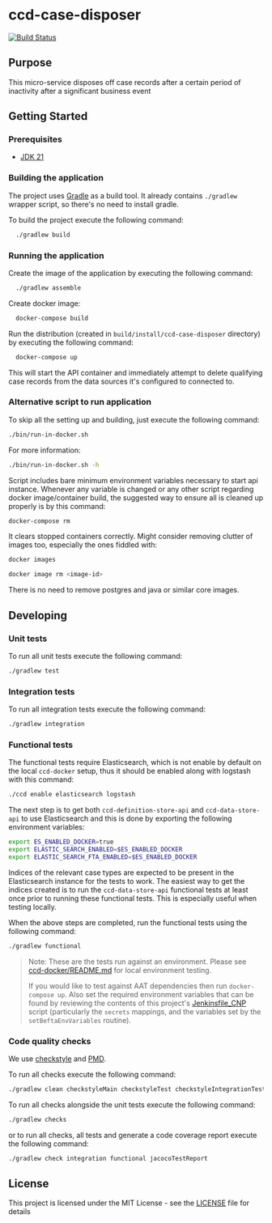 # ccd-case-disposer

[![Build Status](https://travis-ci.org/hmcts/ccd-case-disposer.svg?branch=master)](https://travis-ci.org/hmcts/ccd-case-disposer)

## Purpose

This micro-service disposes off case records after a certain period of inactivity after a significant business event

## Getting Started

### Prerequisites
- [JDK 21](https://openjdk.org/)

### Building the application

The project uses [Gradle](https://gradle.org) as a build tool. It already contains
`./gradlew` wrapper script, so there's no need to install gradle.

To build the project execute the following command:

```bash
  ./gradlew build
```

### Running the application

Create the image of the application by executing the following command:

```bash
  ./gradlew assemble
```

Create docker image:

```bash
  docker-compose build
```

Run the distribution (created in `build/install/ccd-case-disposer` directory)
by executing the following command:

```bash
  docker-compose up
```

This will start the API container and immediately attempt to delete qualifying case records from the data sources it's configured to connected to.

### Alternative script to run application

To skip all the setting up and building, just execute the following command:

```bash
./bin/run-in-docker.sh
```

For more information:

```bash
./bin/run-in-docker.sh -h
```

Script includes bare minimum environment variables necessary to start api instance. Whenever any variable
is changed or any other script regarding docker image/container build, the suggested way to ensure all is
cleaned up properly is by this command:

```bash
docker-compose rm
```

It clears stopped containers correctly. Might consider removing clutter of images too, especially the ones fiddled with:

```bash
docker images

docker image rm <image-id>
```

There is no need to remove postgres and java or similar core images.

## Developing

### Unit tests
To run all unit tests execute the following command:
```bash
./gradlew test
```

### Integration tests
To run all integration tests execute the following command:
```bash
./gradlew integration
```

### Functional tests
The functional tests require Elasticsearch, which is not enable by default on the local `ccd-docker` setup, thus it should be enabled along with logstash with this command:
```bash
./ccd enable elasticsearch logstash
```

The next step is to get both `ccd-definition-store-api` and `ccd-data-store-api` to use Elasticsearch and this is done by exporting the following environment variables:
```bash
export ES_ENABLED_DOCKER=true
export ELASTIC_SEARCH_ENABLED=$ES_ENABLED_DOCKER
export ELASTIC_SEARCH_FTA_ENABLED=$ES_ENABLED_DOCKER
```

Indices of the relevant case types are expected to be present in the Elasticsearch instance for the tests to work.
The easiest way to get the indices created is to run the `ccd-data-store-api` functional tests at least once prior to running these functional tests.
This is especially useful when testing locally.

When the above steps are completed, run the functional tests using the following command:
```bash
./gradlew functional
```

> Note: These are the tests run against an environment.
> Please see [ccd-docker/README.md](./ccd-docker/README.md) for local environment testing.
>
> If you would like to test against AAT dependencies then run `docker-compose up`.
> Also set the required environment variables that can be found by reviewing the contents of this project's
> [Jenkinsfile_CNP](./Jenkinsfile_CNP) script (particularly the `secrets` mappings, and the variables set by
> the `setBeftaEnvVariables` routine).
>

### Code quality checks
We use [checkstyle](http://checkstyle.sourceforge.net/) and [PMD](https://pmd.github.io/).

To run all checks execute the following command:

```bash
./gradlew clean checkstyleMain checkstyleTest checkstyleIntegrationTest pmdMain pmdTest pmdIntegrationTest
```

To run all checks alongside the unit tests execute the following command:

```bash
./gradlew checks
```

or to run all checks, all tests and generate a code coverage report execute the following command:

```bash
./gradlew check integration functional jacocoTestReport
```

## License

This project is licensed under the MIT License - see the [LICENSE](LICENSE) file for details

